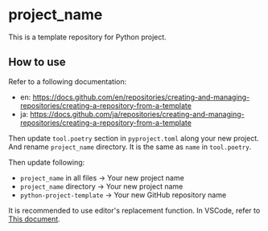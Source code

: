 # project_name

This is a template repository for Python project.

## How to use
Refer to a following documentation:
- en: https://docs.github.com/en/repositories/creating-and-managing-repositories/creating-a-repository-from-a-template
- ja: https://docs.github.com/ja/repositories/creating-and-managing-repositories/creating-a-repository-from-a-template

Then update `tool.poetry` section in `pyproject.toml` along your new project.
And rename `project_name` directory. It is the same as `name` in `tool.poetry`.

Then update following:
* `project_name` in all files -> Your new project name
* `project_name` directory -> Your new project name
* `python-project-template` -> Your new GitHub repository name

It is recommended to use editor's replacement function. In VSCode, refer to [This document](https://code.visualstudio.com/Docs/editor/codebasics#_search-and-replace).
